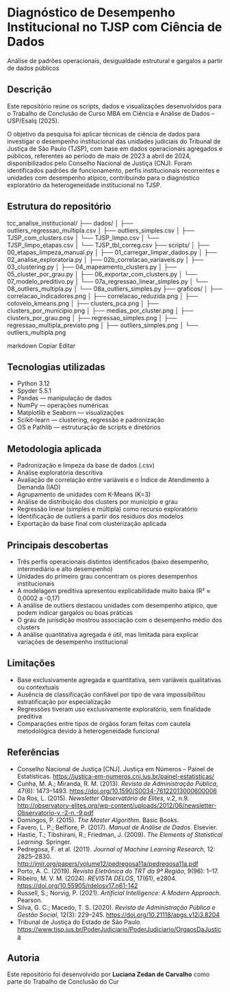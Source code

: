 # Diagnóstico de Desempenho Institucional no TJSP com Ciência de Dados  
Análise de padrões operacionais, desigualdade estrutural e gargalos a partir de dados públicos

## Descrição

Este repositório reúne os scripts, dados e visualizações desenvolvidos para o Trabalho de Conclusão de Curso MBA em Ciência e Análise de Dados – USP/Esalq (2025).

O objetivo da pesquisa foi aplicar técnicas de ciência de dados para investigar o desempenho institucional das unidades judiciais do Tribunal de Justiça de São Paulo (TJSP), com base em dados operacionais agregados e públicos, referentes ao período de maio de 2023 a abril de 2024, disponibilizados pelo Conselho Nacional de Justiça (CNJ). Foram identificados padrões de funcionamento, perfis institucionais recorrentes e unidades com desempenho atípico, contribuindo para o diagnóstico exploratório da heterogeneidade institucional no TJSP.

## Estrutura do repositório

tcc_analise_institucional/
├── dados/
│ ├── outliers_regressao_multipla.csv
│ ├── outliers_simples.csv
│ ├── TJSP_com_clusters.csv
│ └── TJSP_limpo.csv
│ └── TJSP_limpo_etapas.csv
│ └── TJSP_tbl_correg.csv
├── scripts/
│ ├── 00_etapas_limpeza_manual.py
│ ├── 01_carregar_limpar_dados.py
│ ├── 02_analise_exploratoria.py
│ ├── 02b_correlacao_variaveis.py
│ ├── 03_clustering.py
│ ├── 04_mapeamento_clusters.py
│ ├── 05_cluster_por_grau.py
│ ├── 06_exportar_com_clusters.py
│ └── 07_modelo_preditivo.py
│ └── 07a_regressao_linear_simples.py
│ └── 08_outliers_multipla.py
│ └── 08a_outliers_simples.py
├── graficos/
│ ├── correlacao_indicadores.png
│ ├── correlacao_reduzida.png
│ ├── cotovelo_kmeans.png
│ ├── clusters_pca.png
│ ├── clusters_por_municipio.png
│ ├── medias_por_cluster.png
│ ├── clusters_por_grau.png
│ ├── regressao_simples.png
│ ├── regressao_multipla_previsto.png
│ ├── outliers_simples.png
│ └── outliers_multipla.png

markdown
Copiar
Editar

## Tecnologias utilizadas

- Python 3.12  
- Spyder 5.5.1  
- Pandas — manipulação de dados  
- NumPy — operações numéricas  
- Matplotlib e Seaborn — visualizações  
- Scikit-learn — clustering, regressão e padronização  
- OS e Pathlib — estruturação de scripts e diretórios  

## Metodologia aplicada

- Padronização e limpeza da base de dados (.csv)  
- Análise exploratória descritiva  
- Avaliação de correlação entre variáveis e o Índice de Atendimento à Demanda (IAD)  
- Agrupamento de unidades com K-Means (K=3)  
- Análise de distribuição dos clusters por município e grau  
- Regressão linear (simples e múltipla) como recurso exploratório  
- Identificação de outliers a partir dos resíduos dos modelos  
- Exportação da base final com clusterização aplicada  

## Principais descobertas

- Três perfis operacionais distintos identificados (baixo desempenho, intermediário e alto desempenho)  
- Unidades do primeiro grau concentram os piores desempenhos institucionais  
- A modelagem preditiva apresentou explicabilidade muito baixa (R² ≈ 0,0002 a -0,17)  
- A análise de outliers destacou unidades com desempenho atípico, que podem indicar gargalos ou boas práticas  
- O grau de jurisdição mostrou associação com o desempenho médio dos clusters  
- A análise quantitativa agregada é útil, mas limitada para explicar variações de desempenho institucional  

## Limitações

- Base exclusivamente agregada e quantitativa, sem variáveis qualitativas ou contextuais  
- Ausência de classificação confiável por tipo de vara impossibilitou estratificação por especialização  
- Regressões tiveram uso exclusivamente exploratório, sem finalidade preditiva  
- Comparações entre tipos de órgãos foram feitas com cautela metodológica devido à heterogeneidade funcional  

## Referências

- Conselho Nacional de Justiça [CNJ]. Justiça em Números – Painel de Estatísticas. <https://justica-em-numeros.cnj.jus.br/painel-estatisticas/>  
- Cunha, M. A.; Miranda, R. M. (2013). *Revista de Administração Pública*, 47(6): 1473–1493. <https://doi.org/10.1590/S0034-76122013000600006>  
- Da Ros, L. (2015). *Newsletter Observatório de Elites*, v.2, n.9. <http://observatory-elites.org/wp-content/uploads/2012/06/newsletter-Observatorio-v.-2-n.-9.pdf>  
- Domingos, P. (2015). *The Master Algorithm*. Basic Books.  
- Favero, L. P.; Belfiore, P. (2017). *Manual de Análise de Dados*. Elsevier.  
- Hastie, T.; Tibshirani, R.; Friedman, J. (2009). *The Elements of Statistical Learning*. Springer.  
- Pedregosa, F. et al. (2011). *Journal of Machine Learning Research*, 12: 2825–2830. <http://jmlr.org/papers/volume12/pedregosa11a/pedregosa11a.pdf>  
- Porto, A. C. (2019). *Revista Eletrônica do TRT da 9ª Região*, 9(96): 1–17.  
- Ribeiro, M. V. M. (2024). *REVISTA DELOS*, 17(61), e2804. <https://doi.org/10.55905/rdelosv17.n61-142>  
- Russell, S.; Norvig, P. (2021). *Artificial Intelligence: A Modern Approach*. Pearson.  
- Silva, G. C.; Macedo, T. S. (2020). *Revista de Administração Pública e Gestão Social*, 12(3): 229–245. <https://doi.org/10.21118/apgs.v12i3.8204>  
- Tribunal de Justiça do Estado de São Paulo. <https://www.tjsp.jus.br/PoderJudiciario/PoderJudiciario/OrgaosDaJustica>  

## Autoria

Este repositório foi desenvolvido por **Luciana Zedan de Carvalho** como parte do Trabalho de Conclusão do Cur
